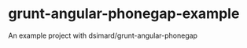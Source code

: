 grunt-angular-phonegap-example
==============================

An example project with dsimard/grunt-angular-phonegap
